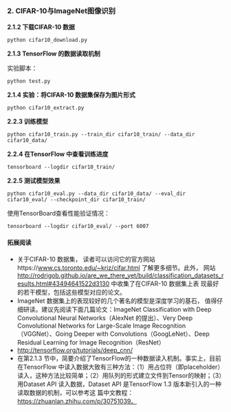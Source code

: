 ### 2. CIFAR-10与ImageNet图像识别

**2.1.2 下载CIFAR-10 数据**

```
python cifar10_download.py
```

**2.1.3 TensorFlow 的数据读取机制**

实验脚本：
```
python test.py
```

**2.1.4 实验：将CIFAR-10 数据集保存为图片形式**

```
python cifar10_extract.py
```

**2.2.3 训练模型**

```
python cifar10_train.py --train_dir cifar10_train/ --data_dir cifar10_data/
```

**2.2.4 在TensorFlow 中查看训练进度**
```
tensorboard --logdir cifar10_train/
```

**2.2.5 测试模型效果**
```
python cifar10_eval.py --data_dir cifar10_data/ --eval_dir cifar10_eval/ --checkpoint_dir cifar10_train/
```

使用TensorBoard查看性能验证情况：
```
tensorboard --logdir cifar10_eval/ --port 6007
```


#### 拓展阅读

- 关于CIFAR-10 数据集， 读者可以访问它的官方网站https://www.cs.toronto.edu/~kriz/cifar.html 了解更多细节。此外， 网站 http://rodrigob.github.io/are_we_there_yet/build/classification_datasets_results.html#43494641522d3130 中收集了在CIFAR-10 数据集上表 现最好的若干模型，包括这些模型对应的论文。
- ImageNet 数据集上的表现较好的几个著名的模型是深度学习的基石， 值得仔细研读。建议先阅读下面几篇论文：ImageNet Classification with Deep Convolutional Neural Networks（AlexNet 的提出）、Very Deep Convolutional Networks for Large-Scale Image Recognition （VGGNet）、Going Deeper with Convolutions（GoogLeNet）、Deep Residual Learning for Image Recognition（ResNet）
- http://tensorflow.org/tutorials/deep_cnn/
- 在第2.1.3 节中，简要介绍了TensorFlow的一种数据读入机制。事实上，目前在TensorFlow 中读入数据大致有三种方法：（1）用占位符（即placeholder）读入，这种方法比较简单；（2）用队列的形式建立文件到Tensor的映射；（3）用Dataset API 读入数据，Dataset API 是TensorFlow 1.3 版本新引入的一种读取数据的机制，可以参考这 篇中文教程：https://zhuanlan.zhihu.com/p/30751039。
